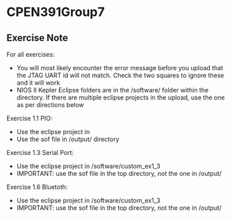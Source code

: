 # CPEN391Group7
## Exercise Note
For all exercises: 
* You will most likely encounter the error message before you upload that the JTAG UART id will not match. Check the two squares to ignore these and it will work
* NIOS II Kepler Eclipse folders are in the /software/ folder within the directory. If there are multiple eclipse projects in the upload, use the one as per directions below

Exercise 1.1 PIO: 
* Use the eclipse project in 
* Use the sof file in /output/ directory

Exercise 1.3 Serial Port: 
* Use the eclipse project in /software/custom_ex1_3
* IMPORTANT: use the sof file in the top directory, not the one in /output/

Exercise 1.6 Bluetoth: 
* Use the eclipse project in /software/custom_ex1_3
* IMPORTANT: use the sof file in the top directory, not the one in /output/

